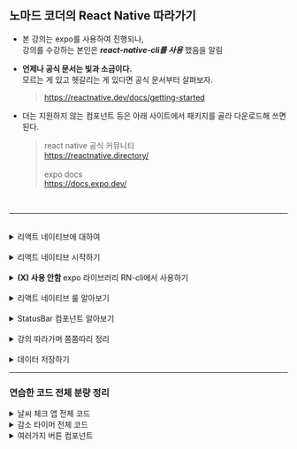 ## 노마드 코더의 React Native 따라가기

- 본 강의는 expo를 사용하여 진행되나,  
   강의를 수강하는 본인은 **_react-native-cli를 사용_** 했음을 알림

- **언제나 공식 문서는 빛과 소금이다.**  
   모르는 게 있고 헷갈리는 게 있다면 공식 문서부터 살펴보자.

  > <https://reactnative.dev/docs/getting-started>

- 더는 지원하지 않는 컴포넌트 등은 아래 사이트에서 패키지를 골라 다운로드해 쓰면 된다.
  > react native 공식 커뮤니티  
  > <https://reactnative.directory/>  
  > <br>
  > expo docs  
  > <https://docs.expo.dev/>

<br>

---

<br>

<details>
<summary>리액트 네이티브에 대하여</summary>

<br>

리액트와 리액트 네이티브는 사용하는 방식에서 닮은 점이 많기 때문에, 우선 그 차이점에 대해 확고히 해두는 것이 좋다.

<br>

**리액트 네이티브는 인터페이스**로, 개발자와 운영 체제 사이에 존재한다.  
만일 개발자가 리액트 네이티브를 활용해 코드를 작성하면 코드는 IOS 또는 JAVA 안드로이드 코드로 번역된다.

리액트 네이티브에는 브라우저가 존재하지 않기 때문에,  
만일 개발자가 버튼 컴포넌트를 만든다고 하면 리액트 네이티브는 IOS와 Android에 각각 버튼 생성을 요청하는 메세지를 보내게 된다.  
대신 bridge라는 게 존재한다.  
즉, 리액트 네이티브는 브릿지를 거쳐 사용자의 코드를 번역하는 번역기 역할을 한다.

<br>

이제 리액트 네이티브가 운영 체제와 어떻게 통신하는지를 좀 더 자세히 살펴보자.

<br>

![react native-운영체제 통신](./img/react_native_통신.png)

1. 위의 이미지에서 event는 사용자가 화면의 버튼을 누르는 것이라고 가정함
2. event는 네이티브 쪽(IOS, Android)에 기록됨.
3. 네이티브가 이벤트를 감지하면, 그에 관환 데이터를 수집하고 브릿지를 통해 메세지를 전달함. ex) 화면에 어느 곳에서 이벤트가 발생했는가?
4. 리액트 네이티브는 해당 정보를 바탕으로 json을 생성하여 자바스크립트로 메세지를 전달함
5. 자바스크립트. 즉, 개발자는 메세지를 받아 메소드를 실행하고 다시 네이티브로 메세지를 전달함

_추후 종이에 한 번 더 직접 그려보기_

<br>

**앱의 구조**

앱의 구조는 다음 그림과 같다.

![react native-앱 구조](./img/react_native_앱%20구조.png)

</details>

<br>

<details>
<summary>리액트 네이티브 시작하기</summary>

<br>

공식 사이트를 참고하여 진행.

- react-native-cli를 전역으로 설치했다가 에러 발생.  
   전역 설치한 것 삭제하고 재설치

- JDK 11 사용하다가 에러 발생.  
   공식에서 권장하는대로 JDK 17로 변경

- cmd에서 프로젝트 생성후 npx react-native run-android 명령어 실행 안됨.  
   공식에서 권장하는대로 npm start를 통해 메트로를 실행하여 해결

---

<br>

1. 프로젝트 생성하기

   - **_npx react-native@latest init [프로젝트명]_**

   이때, react native가 설치되어 있지 않을 경우 자동으로 설치하겠느냐는 문구가 뜸.

<br>

2. 에뮬레이터 실행
   - 안드로이드 스튜디오에서 미리 에뮬레이터 켜두기.  
     공식에서 권장하는 대로 안드로이드 티라미수(API 33) 사용.

<br>

3. 메트로 실행

   - 프로젝트 폴더 터미널에서  
     **_npm start_**  
     입력하여 메트로 실행.

   정상적으로 실행이 완료되면 IOS, Android 등 어느 환경으로 실행시킬지 선택지가 뜨기 때문에 개발자 환경에 따라 단축키 입력하기.

<br>

4. 환경 변수 지정하는 법

   - 프로젝트 폴더 터미널에서  
      **npm install react-native-config,**  
      **npm install react-native-dotenv,**  
      입력하여 라이브러리 다운로드

   - .env 파일 생성하여 환경 변수 추가

   - android > settings.gradle에 다음 내용 추가

   ```javascript
   include ':react-native-config'
   project(':react-native-config').projectDir = new File(rootProject.projectDir, '../node_modules/react-native-config/android')
   ```

   - android > app > build.gradle에 다음 내용 추가

   ```javascript
   apply from: project(':react-native-config').projectDir.getPath() + "/dotenv.gradle"
   ```

   - 사용할 때에는 다음과 같이 사용

   ```javascript
   import Config from 'react-native-config';
   ```

---

위의 과정은 react native-cli 환경에서 프로젝트를 생성 및 실행하는 경우로, expo를 사용할 경우 다른 참고 자료를 통해 진행해야 한다.  
사용할 만한 자료는 하단의 참조 링크를 확인.

> 벨로그 자료  
> <https://velog.io/@holidenty/React-Native-React-Native-%ED%94%84%EB%A1%9C%EC%A0%9D%ED%8A%B8-%EC%8B%9C%EC%9E%91%ED%95%98%EA%B8%B0>  
> <br>
> 노마드 코더 강의  
> <https://nomadcoders.co/react-native-for-beginners/lectures/3117>  
> <br>
> cli와 expo 차이점  
> <https://lasbe.tistory.com/171>

</details>

<br>

<details>
<summary><strong>(X) 사용 안함 </strong> expo 라이브러리 RN-cli에서 사용하기</summary>

<br>

**_이유 :_**  
~~추후 진행할 프로젝트를 위해 react native-cli 환경에서 강의를 따라가고 있으나,~~  
~~강의 자체는 expo로 진행이 되고 있어 자연스럽게 expo 라이브러리를 활용하고 있는 상태.~~  
~~강의를 좀 더 수월하게 따라가기 위해 expo 라이브러리를 가져와 사용하는 방법을 찾게 되었다.~~

~~아래의 참조 링크를 확인하자.~~

> ~~<https://adjh54.tistory.com/41>~~

=> 충돌이 심하게 나서 리액트 네이티브 커뮤니티 라이브러리 사용하기로 함

</details>

<br>

<details>
<summary>리액트 네이티브 룰 알아보기</summary>

<br>

- 리액트 네이티브는 웹이 아니기 때문에 HTML을 사용할 수 없다.  
   _ex) div..._  
   대신 View라는 게 있는데, 이건 컨테이너이고 대부분은 View를 사용하게 된다.  
   그리고 이 View는 항상 import해줘야 한다. (react-native에서 가져올 수 있다!)

- react native에 있는 모든 text는 text component에 들어가야 한다.  
   : 위와 마찬가지 이유로 span이나 p, h1, h2...가 없기 때문

- react native에서는 일부 style을 사용할 수 없다.  
   _ex) border..._  
   그리고
  ```javascript
  // 쉼표는 꼭 포함해주기. 빼니까 오류 떴다.
  const styles = StyleSheet.create({
     변수명 : {
        스타일 지정,
     },
  });
  ```
  StyleSheet.create({}) 라는 기능이 있는데,  
  개인적으로 스타일 시트를 분리할 수 있어서 좋아보인다.

<br>

🌿 추가적으로 StatusBar는 화면 상의 시간, 와이파이, 배터리 등을 나타내는 부분인데,  
이 컴포넌트는 상태바와 소통할 수 있는 방법이 되며 우리가 사용자에게 띄우고자 하는 화면 중간에 이 코드를 넣는다 하여 화면에 상태바가 랜더링되지는 않는다.  
예시는 다음과 같다.

```javascript
export default function App(): React.JSX.Element {
  return (
    <View style={styles.container}>
      <Text style={styles.text}>Hellooooooooooooo!!</Text>
      <StatusBar barStyle={'default'} />
    </View>
  );
}
```

</details>

<br>

<details>
<summary>StatusBar 컴포넌트 알아보기</summary>

<br>

expo에서 imort하는 StatusBar가 있고, react native에서 import하는 StatusBar 컴포넌트가 있다.  
두 가지는 이름이 동일한데 왜 한 곳에서 가져오지 않고 나뉘어져 있는 걸까?

그리고 왜 RN에는 Navigation이 없는 걸까?

<br>

공식 사이트를 들어가보면 아주 예전 버전에서는 보다 더 많은 컴포넌트를 지원하고 있었다.  
그러나 사용 가능한 컴포넌트를 전부 지원하는 건 유지 관리와 업데이트가 어렵다는 것을 깨닫게 되었고, 그 이후부터는 컴포넌트와 API를 간략화하기 시작했다.

대신, 이렇듯 간략화되어 더는 사용할 수 없는 컴포넌트에 대해서는 community packages중에서 골라 직접 다운로드해 사용하는 것으로 권장 사항을 변경하게 되었다.  
_(이것 또한 확장이라 볼 수 있을까?)_

<br>

좌우지간에 **React Native Directory**를 방문해보면 해당 커뮤니티에 여러 패키지가 업로드되어 있는 것을 볼 수 있다.

> <https://reactnative.directory/>

커뮤니티를 활용하는 것은 어떤 점에서 이로울까?  
그건 바로 옵션의 다양성에 있다.

기존에는 공식에서 제공해주는 것만 사용해야 했다면, 이제는 사용자들이 직접 옵션을 추가하고 좀 더 사용하기 간편하게 만든 패키지가 여럿 있기 때문에 자신에게 더 필요한 것을 골라 이용하면 된다는 장점이 생겼다고 볼 수 있다.

고르는 건 신중하게 하자.

그 외에 react native가 제공하고 있지도 않고, 커뮤니티에서도 찾기 힘든 부분이 있다면 expo를 사용하면 된다.  
그들은 독자적으로 컴포넌트와 api를 개발하고 있기 때문에 사용하기 편한 여러 기능들을 찾아볼 수 있다.  
심지어 무료!

<br>

자, 그럼 이제 다시 첫 의문으로 돌아가보자.

**_expo에서 imort하는 StatusBar가 있고, react native에서 import하는 StatusBar 컴포넌트가 있다.  
두 가지는 이름이 동일한데 왜 한 곳에서 가져오지 않고 나뉘어져 있는 걸까?_**

그 이유는 expo가 react native의 일부 컴포넌트와 api를 복제하고 개선했기 때문이다.  
따라서 두 곳에서 제공하는 StatusBar는 기본적으로 동일하나, api에 따라 약간의 차이가 발생함으로 본인이 알아서 필요에 따라 골라 쓰면 되겠다!

</details>

<br>

<details>
<summary>강의 따라가며 쫌쫌따리 정리</summary>

<br>

1. 기본적으로 모든 View 컴포넌트는 Flex Container이다.
   - 모바일에서 Flex Direction의 기본값은 Column이다.
   - 대부분의 경우 모바일 환경에서 개발자는 너비와 높이에 기반해 레이아웃을 만들지 않는다. Flex로 조절한다. (이건 플러터에서 해봤던 개념이다!)

<br>

2. 리액트 네이티브에서는 다양한 색상을 지원하기 위해 CSS에서 사용했던 색상의 이름이나, HEX 코드, 또는 RGB 값을 사용할 수 있다.  
   개인적으로는 HEX 코드가 더 편한 것 같다.

<br>

3. 리액트 네이티브에서는 웹처럼 자동 스크롤을 지원하지 않는다. 모든 것이 component로 되어 있기 떄문이다. (이것도 플러터에서 익혔던 개념이다.)
   - 스크롤을 사용하고 싶을 때에는?  
      ScrollView라는 컴포넌트를 활용하자.
   - 스크롤뷰 컴포넌트에서는 기본적으로 활용하는 style이 먹히지 않는다. 사용할 거라면 Container Style을 사용할 것.
     - 또한, 스크롤뷰는 Flex 요소를 필요로 하지 않는다.

</details>

<br>

<details>
<summary>데이터 저장하기</summary>

<br>

**1. React Native Async Storage사용하기**

> <https://github.com/react-native-async-storage/async-storage>

**_npm install @react-native-async-storage/async-storage_**  
위의 명령어 사용해서 설치.  
사용할 때에는 아래와 같이 쓴다.

```javascript
import AsyncStorage from '@react-native-async-storage/async-storage';

// 데이터 저장
const storeData = async () => {
  try {
    await AsyncStorage.setItem('@key', 'value');
    console.log('Data saved successfully');
  } catch (error) {
    console.error('Error saving data:', error);
  }
};

// 데이터 불러오기
const getData = async () => {
  try {
    const value = await AsyncStorage.getItem('@key');
    if (value !== null) {
      console.log('Data retrieved successfully:', value);
    } else {
      console.log('No data found');
    }
  } catch (error) {
    console.error('Error retrieving data:', error);
  }
};
```

---

**2. DB 사용하기**

</details>

<!-- <details>
<summary>리액트 네이티브 시작하기</summary>

<br>

</details> -->

---

### 연습한 코드 전체 분량 정리

<details>
<summary>날씨 체크 앱 전체 코드</summary>

<br>

```javascript
import React, {useEffect, useState} from 'react';
import {
  StyleSheet,
  View,
  Text,
  ScrollView,
  Dimensions,
  ActivityIndicator,
} from 'react-native';
import GetLocation from 'react-native-get-location';
import Geocoder from 'react-native-geocoding';
import Config from 'react-native-config';
import Icon from 'react-native-vector-icons/MaterialCommunityIcons';

const SCREEN_WIDTH = Dimensions.get('window').width;
const weatherApiKey = Config.WEATHER_API_KEY!;
Geocoder.init(Config.API_KEY as string);

const icons: any = {
  Clouds: 'weather-cloudy',
  Clear: 'weather-sunny',
  Rain: 'weather-pouring',
  Atmosphere: 'weather-windy-variant',
  Snow: 'weather-snowy',
  Drizzle: 'weather-rainy',
  Thunderstorm: 'weather-lightning-rainy',
};

export default function App(): React.JSX.Element {
  const [city, setCity] = useState('Loading...');
  const [days, setDays] = useState<
    {temp: any; dataTime: any; weather: any; description: any}[]
  >([]);
  const [loading, setLoading] = useState(true);

  const requestLocation = async () => {
    await GetLocation.getCurrentPosition({
      enableHighAccuracy: true,
      timeout: 60000,
      rationale: {
        title: 'Location permission',
        message: 'The app needs the permission to request your location.',
        buttonPositive: 'Ok',
      },
    })
      .then(async funLocation => {
        const {latitude, longitude} = funLocation;

        await Geocoder.from([latitude, longitude])
          .then(async json => {
            const addressComponent = json.results[0].address_components.find(
              component => component.types.includes('locality'),
            )?.long_name;

            const foundCity: string = addressComponent!;
            setCity(foundCity);

            const lat = latitude as unknown as string;
            const lon = longitude as unknown as string;
            const baseUrl = Config.WEATHER_API_URL!.replace('{lat}', lat)
              .replace('{lon}', lon)
              .replace('{API key}', weatherApiKey);

            const response = await fetch(`${baseUrl}`);
            const weatherJson = await response.json();
            const weatherList = weatherJson.list;

            const convertUnixTimestamp = (unixTimestamp: any) => {
              return new Date(unixTimestamp * 1000).toLocaleString('ko-KR', {
                timeZone: 'Asia/Seoul',
              });
            };

            // if (Array.isArray(weatherList)) {
            //   const daysArray = weatherList.map(day => ({
            //     temp: day.main.temp,
            //     dataTime: new Date(day.dt * 1000)
            //       .toLocaleDateString()
            //       .substring(0, 12),
            //     description: day.weather[0].description,
            //     weather: day.weather[0].main,
            //   }));
            if (Array.isArray(weatherList)) {
              const daysArray = weatherList.map(day => ({
                temp: day.main.temp,
                dataTime: convertUnixTimestamp(day.dt),
                description: day.weather[0].description,
                weather: day.weather[0].main,
              }));

              setDays(daysArray);
            }
          })
          .catch(error => console.warn(error));
      })
      .catch(error => {
        const {code, message} = error;
        console.warn(code, message);
        if (code === 'UNAUTHORIZED') {
          setLoading(false);
        }
      });
  };

  useEffect(() => {
    requestLocation();
  }, []);
  return (
    <View style={styles.container}>
      <View style={styles.city}>
        <Text style={styles.cityName}>{city}</Text>
      </View>
      <ScrollView
        horizontal
        pagingEnabled
        showsHorizontalScrollIndicator={false}
        contentContainerStyle={styles.weather}>
        {days.length === 0 ? (
          <View style={styles.day}>
            <ActivityIndicator
              color={'white'}
              size={'large'}
              style={{marginTop: 10}}
            />
          </View>
        ) : (
          days.map((day, index) => (
            <View style={styles.day} key={index}>
              <Text>{day.dataTime}</Text>
              <View style={styles.weatherIcon}>
                <Text style={styles.temp}>
                  {parseFloat(day.temp).toFixed(1)}°C
                </Text>
                <Icon name={icons[day.weather]} size={50} color={'white'} />
              </View>
              <Text style={styles.description}>{day.weather}</Text>
              <Text style={styles.tinyText}>{day.description}</Text>
            </View>
          ))
        )}
      </ScrollView>
    </View>
  );
}

const styles = StyleSheet.create({
  container: {
    flex: 1,
    backgroundColor: '#DE7E24',
  },
  city: {
    flex: 1,
    justifyContent: 'center',
    alignItems: 'center',
  },
  cityName: {
    fontSize: 40,
    fontWeight: '600',
    color: 'white',
  },
  weather: {},
  day: {
    width: SCREEN_WIDTH,
    alignItems: 'flex-start',
    paddingHorizontal: 20,
  },
  temp: {
    marginTop: 50,
    fontSize: 80,
    fontWeight: '500',
    color: 'white',
  },
  description: {
    marginTop: -10,
    marginLeft: 10,
    fontSize: 30,
    color: 'white',
  },
  tinyText: {
    fontSize: 20,
    color: 'white',
    marginLeft: 10,
  },
  weatherIcon: {
    flexDirection: 'row',
    alignItems: 'baseline',
    justifyContent: 'space-between',
    width: '100%',
  },
});
```

</details>

<details>
<summary>감소 타이머 전체 코드</summary>

스크롤 타입으로 시간 선택하는 타이머

<br>

```javascript
import React, {useEffect, useState} from 'react';
import {
  StyleSheet,
  View,
  Text,
  TouchableOpacity,
  ScrollView,
} from 'react-native';
import Icon from 'react-native-vector-icons/Fontisto';

export default function App(): React.JSX.Element {
  const [seconds, setSeconds] = useState(0);
  const [initialTime, setInitialTime] = useState(0);
  const [initialMTime, setInitialMTime] = useState(0);
  const [initialSTime, setInitialSTime] = useState(0);
  const [isActive, setIsActive] = useState(false);

  const minuteArray = Array.from({length: 60}, (_, index) => index);
  const secondArray = Array.from({length: 60}, (_, index) => index);

  useEffect(() => {
    var interval: any;

    if (isActive) {
      interval = setInterval(() => {
        if (seconds !== 0) {
          setSeconds(prevSeconds => prevSeconds - 1); // 증가가 아닌 감소
        } else {
          handleReset();
        }
      }, 1000);
    } else {
      clearInterval(interval);
    }

    return () => clearInterval(interval);
  }, [isActive, seconds]);

  const handleToggle = () => {
    setIsActive(!isActive);
  };

  const handleReset = () => {
    setSeconds(initialTime * 60);
    setIsActive(false);
  };

  const handleMinuteSelection = (selectedMinutes: number) => {
    setInitialMTime(selectedMinutes);
    setSeconds(selectedMinutes * 60);
  };

  const handleSecondSelection = (selectedSeconds: number) => {
    setInitialSTime(selectedSeconds);
    setSeconds(seconds + selectedSeconds);
  };

  const formattedTime = () => {
    const minutes = Math.floor(seconds / 60);
    const remainingSeconds = seconds % 60;
    return `${String(minutes).padStart(2, '0')}:${String(
      remainingSeconds,
    ).padStart(2, '0')}`;
  };

  return (
    <View style={styles.container}>
      <View style={styles.timeContainer}>
        <Text style={styles.timeStyle}>{formattedTime()}</Text>
      </View>
      <View style={styles.scrollContainer}>
        <View style={styles.scrollContainerFirstChild}>
          <ScrollView
            pagingEnabled={true}
            showsVerticalScrollIndicator={false}
            contentContainerStyle={styles.scrollContentContainer}
            indicatorStyle={'white'}>
            {minuteArray.map((minute, index) => (
              <TouchableOpacity
                style={styles.touchableOpacity}
                key={index}
                onPress={() => handleMinuteSelection(minute)}>
                <Text style={styles.scrollMinutes}>{minute}</Text>
              </TouchableOpacity>
            ))}
          </ScrollView>
          <ScrollView
            pagingEnabled={true}
            showsVerticalScrollIndicator={false}
            contentContainerStyle={styles.scrollContentContainer}
            indicatorStyle={'white'}>
            {secondArray.map((second, index) => (
              <TouchableOpacity
                style={styles.touchableOpacity}
                key={index}
                onPress={() => handleSecondSelection(second)}>
                <Text style={styles.scrollMinutes}>{second}</Text>
              </TouchableOpacity>
            ))}
          </ScrollView>
        </View>
      </View>
      <View style={styles.buttonContainer}>
        <TouchableOpacity onPress={handleToggle}>
          <Text style={styles.buttonStyle}>
            {isActive ? (
              <Icon name="pause" size={50} color={'white'} />
            ) : (
              <Icon name="play" size={50} color={'white'} />
            )}
          </Text>
        </TouchableOpacity>
        <TouchableOpacity onPress={handleReset}>
          <Text style={styles.buttonStyle}>
            <Icon name="stop" size={50} color={'white'} />
          </Text>
        </TouchableOpacity>
      </View>
    </View>
  );
}

const styles = StyleSheet.create({
  container: {
    flex: 1,
    backgroundColor: '#252321',
  },
  timeContainer: {
    flex: 2,
    justifyContent: 'center',
    alignItems: 'center',
  },
  buttonContainer: {
    flex: 1,
    flexDirection: 'row',
    justifyContent: 'space-around',
    alignItems: 'center',
  },
  timeStyle: {
    fontSize: 50,
    fontWeight: '400',
    color: 'white',
  },
  buttonStyle: {
    fontSize: 50,
    fontWeight: '400',
    color: 'white',
    paddingBottom: 100,
  },
  scrollMinutes: {
    height: 45,
    color: 'white',
    fontSize: 30,
    paddingHorizontal: 30,
  },
  scrollContentContainer: {
    flexDirection: 'column',
    alignItems: 'center',
  },
  scrollContainer: {
    flex: 1,
  },
  scrollContainerFirstChild: {
    flexDirection: 'row',
    height: 45,
  },
  touchableOpacity: {
    borderColor: 'white',
    borderLeftWidth: 1,
    borderRightWidth: 1,
  },
});
```

</details>

<details>
<summary>여러가지 버튼 컴포넌트</summary>

<br>

```javascript
// 버튼 컴포넌트 사용 예시
{
  <TouchableHighlight
    underlayColor="red"
    activeOpacity={1}
    onPress={() => console.log('pressd')}>
    <Text style={styles.btnText}>Travel</Text>
  </TouchableHighlight>;
}
{
  <TouchableWithoutFeedback onPress={() => console.log('pressd')}>
    <Text style={styles.btnText}>Travel</Text>
  </TouchableWithoutFeedback>;
}
{
  <Pressable onPress={() => console.log('pressd')}>
    <Text style={styles.btnText}>Travel</Text>
  </Pressable>;
}
```

</details>
